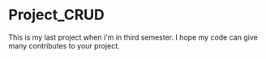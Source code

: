 # Project_CRUD
This is my last project when i'm in third semester. I hope my code can give many contributes to your project.
